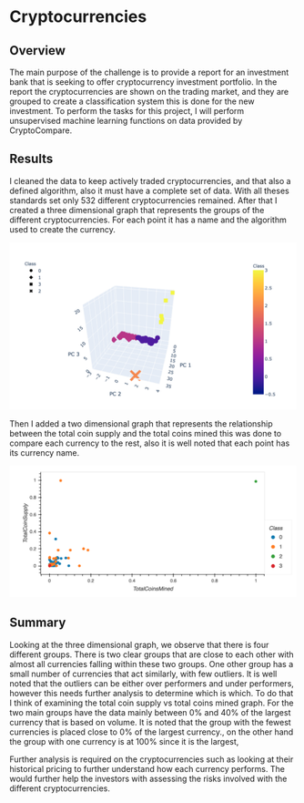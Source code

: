 # Cryptocurrencies

## Overview

The main purpose of the challenge is to provide a report for an investment bank that is seeking to offer cryptocurrency investment portfolio. In the report the cryptocurrencies are shown on the trading market, and they are grouped to create a classification system this is done for the new investment. To perform the tasks for this project, I will perform unsupervised machine learning functions on data provided by CryptoCompare.

## Results

I cleaned the data to keep actively traded cryptocurrencies, and that also a defined algorithm, also it must have a complete set of data. With all theses standards set only 532 different cryptocurrencies remained. After that I created a three dimensional graph that represents the groups of the different cryptocurrencies. For each point it has a name and the algorithm used to create the currency.

![](visualizations/clustered_3d.png)

Then I added a two dimensional graph that represents the relationship between the total coin supply and the total coins mined this was done to compare each currency to the rest, also it is well noted that each point has its currency name.

![](visualizations/coins_2d.png)

## Summary

Looking at the three dimensional graph, we observe that there is four different groups. There is two clear groups that are close to each other with almost all currencies falling within these two groups. One other group has a small number of currencies that act similarly, with few outliers. It is well noted that the outliers can be either over performers and under performers, however this needs further analysis to determine which is which. To do that I think of examining the total coin supply vs total coins mined graph. For the two main groups have the data mainly between 0% and 40% of the largest currency that is based on volume.  It is noted that the group with the fewest currencies is placed close to 0% of the largest currency., on the other hand the group with one currency is at 100% since it is the largest,

Further analysis is required on the cryptocurrencies such as looking at their historical pricing  to further understand how each currency performs. The would further help the investors with assessing the risks involved with the different cryptocurrencies.

